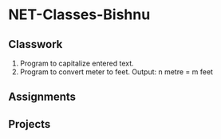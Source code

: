 # NET-Classes-Bishnu
## Classwork
1. Program to capitalize entered text.
2. Program to convert meter to feet. Output: n metre = m feet

## Assignments


## Projects